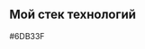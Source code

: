 ## Мой стек технологий 

<ya-tr-span data-index="105-0" data-translated="false" data-source-lang="en" data-target-lang="ru" data-value="#6DB33F" data-translation="#6DB33F" data-ch="0" data-type="trSpan" style="visibility: initial !important;">#6DB33F</ya-tr-span>
